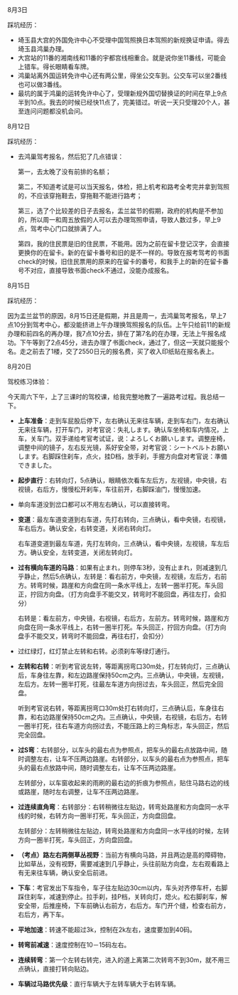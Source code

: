 8月3日

踩坑经历：

- 埼玉县大宫的外国免许中心不受理中国驾照换日本驾照的新规换证申请。得去埼玉县鸿巢办理。
- 大宫站的11番的湘南线和11番的宇都宫线相重合。就是说你坐11番线，可能会上错车。得长眼睛看车牌。
- 鸿巢站离外国运转免许中心还有两公里，得坐公交车到。公交车可以坐2番线也可以做3番线。
- 最坑的属于鸿巢的运转免许中心了，受理新规外国切替换证的时间在早上9点半到10点。我去的时候已经快11点了，完美错过。听说一天只受理20个人，甚至连问问题都没机会问。 

8月12日

踩坑经历：

- 去鸿巢驾考报名，然后犯了几点错误：

  第一，去太晚了没有前排的名额；

  第二，不知道考试是可以当天报名，体检，把上机考和路考全考完并拿到驾照的，不应该穿拖鞋去，穿拖鞋不能进行路考；

  第三，选了个比较差的日子去报名，盂兰盆节的假期，政府的机构是不参加的，所以周一和周五放假的人可以去办理驾照申请，导致人数过多，早上9点，驾考中心门口就排满了人。

  第四，我的住民票是旧的住民票，不能用。因为之前在留卡登记汉字，会直接更换你的在留卡。新的在留卡番号和旧的是不一样的。导致在报考驾考的书面check的时候，旧住民票用的原来的在留卡的番号，和我手上的新的在留卡番号不对应，直接导致书面check不通过，没能办成报名。

8月15日

踩坑经历：

因为盂兰盆节的原因，8月15日还是假期，并且是周一，去鸿巢驾考报名，早上7点10分到驾考中心，都没能挤进上午办理换驾照报名的队伍。上午只给前11的新规办理和前四名的再办理，我7点10分去，排在了第7名的在办理，无法上午报名成功。下午等到了2点45分，进去办理了书面check，通过了，但这一天就只能报个名。走之前去了1楼，交了2550日元的报名费，买了收入印纸贴在报名表上。

8月20日

驾校练习体验：

今天周六下午，上了三课时的驾校课，给我完整地教了一遍路考过程。我总结一下。

- **上车准备**：走到车屁股后停下，左右确认无来往车辆，走到车右门，左右确认无来往车辆，打开车门，对考官说：失礼します。确认车坐椅和车内情况，上车，关车门。双手递给考官考试证，说：よろしくお願いします。调整座椅，调整中间的镜子，左右反光镜，系好安全带，对考官说：シートベルトお願いします。右脚踩住刹车，点火，挂D档，放手刹，手握方向盘对考官说：準備できました。

- **起步直行**：右转向灯，5点确认，眼睛依次看车左后方，左视镜，中央镜，右视镜，右后方，慢慢松开刹车，车往前开，右脚踩油门，慢慢加速。

- 单向车道没到岔口都可以不用左右确认，可以直接转弯。

- **变道**：最左车道变道到右车道，先打右转向，三点确认，看中央镜，右视镜，车右后方。确认安全，右转变道，关闭右转向灯。

  右车道变道到最左车道，先打左转向，三点确认，看中央镜，左视镜，车左后方。确认安全，左转变道，关闭左转向灯。

- **过有横向车道的马路**：如果有止まれ，则停车3秒，没有止まれ，则减速到几乎静止，然后5点确认，左转是：看右前方，中央镜，左视镜，左后方，右前方。转弯时候，路崖和方向盘在同一条水平线上，左转一圈半打死。车头回正，拧回方向盘。（打方向盘手不能交叉，转弯时不能回盘，再往左打，会扣分）

  右转是：看左前方，中央镜，右视镜，右后方，左前方。转弯时候，路崖和方向盘在同一条水平线上，右转一圈半打死。车头回正，拧回方向盘。（打方向盘手不能交叉，转弯时不能回盘，再往右打，会扣分）

- 过红绿灯，红灯禁止左转和右转。必须刹车等绿灯通行。

- **左转和右转**：听到考官说左转，等距离拐弯口30m处，打左转向灯，三点确认后，车身往左靠，和左边路崖保持50cm之内。三点确认，中央镜，左视镜，左后方。左转一圈半打死，往最左车道方向拐过去，车头回正，然后完全回盘。

  听到考官说右转，等距离拐弯口30m处打右转向灯，三点确认后，车身往右靠，和右边路崖保持50cm之内。三点确认，中央镜，右视镜，右后方。右转一圈半打死，往右车道方向拐过去，不能压路上的三角标志，车头回正，然后完全回盘。

- **过S弯**：右转部分，以车头的最右点为参照点，把车头的最右点放路中间，随时调整左右，让车不压两边路崖。右转部分，以车头的最右点为参照点，把车头的最右点放路中间，随时调整左右，让车不压两边路崖。

  左转部分，以车窗收起来的雨刷的最右边的折痕为参照点，贴住马路右边的线或路崖，随时左右调整，让车不压两边路崖。

- **过连续直角弯**：右转部分：右转稍微往左贴边，转弯处路崖和方向盘同一水平线的时候，右转方向一圈半打死，车头回正，方向盘回盘。
  
  左转部分：左转稍微往左贴边，转弯处路崖和方向盘同一水平线的时候，左转方向一圈半打死，车头回正，方向盘回盘。
  
- **（考点）路左右两侧草丛视野**：当前方有横向马路，并且两边是高的障碍物，比如草丛，没有视野，需要减速到几乎静止，头往前贴方向盘，左右观看路上有无来往车辆，确认安全后前进。
  
- **下车**：考官发出下车指令，车子往左贴边30cm以内，车头对齐停车杆，右脚踩住刹车，减速到停止。拉手刹，挂P档，关转向灯，熄火。松右脚刹车，解安全带，后推座椅，下车前确认右前方，右后方。车门开个缝，检查右前方，右后方，再下车。
  
- **平地加速**：转速不能超过3k，控制在2k左右，速度要加到40码。

- **转弯前减速**：速度控制在10－15码左右。

- **连续转弯**：第一个左转右转完，进入的道上离第二次转弯不到30m，就不用三点确认，直接打转向贴边。

- **车辆过马路优先级**：直行车辆大于左转车辆大于右转车辆。
  



